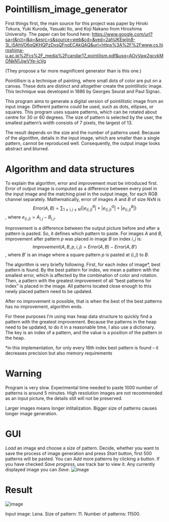 # Pointillism_image_generator

First things first, the main source for this project was paper by Hiroki Tokura, Yuki Kuroda, Yasuaki Ito, and Koji Nakano from Hiroshima University. The paper can be found here: https://www.google.com/url?sa=t&rct=j&q=&esrc=s&source=web&cd=&ved=2ahUKEwijn8-3i_j5AhVO6qQKHQPzDxsQFnoECAkQAQ&url=https%3A%2F%2Fwww.cs.hiroshima-u.ac.jp%2Fcs%2F_media%2Fcandar17_pointilism.pdf&usg=AOvVaw2gcvkMONkN1JjwVYe-icVg

 (They propose a far more magnificent generator than is this one.)

Pointillism is a technique of painting, where small dots of color are put on a canvas. These dots are distinct and altogether create the pointillistic image. This technique was developed in 1886 by Georges Seurat and Paul Signac.

This program aims to generate a digital version of pointillistic image from an input image. Different patterns could be used, such as dots, ellipses, or squares. This program uses square patterns, which can be rotated about centre for 30 or 60 degrees. The size of pattern is selected by the user, the smallest pattern’s width consists of 7 pixels, the largest of 13. 

The result depends on the size and the number of patterns used. Because of the algorithm, details in the input image, which are smaller than a single pattern, cannot be reproduced well. Consequently, the output image looks abstract and blurred.

# Algorithm and data structures

To explain the algorithm, error and improvement must be introduced first. Error of output image is computed as a difference between every pixel in the input image and the matching pixel in the output image, for each RGB channel separately. Mathematically, error of images $A$ and $B$ of size $N$x$N$ is $$Error(A,B) =  \sum_{1 \leq i, j \leq N} \left( |e^R_{(i,j)}| + |e^G_{(i,j)}| + |e^B_{(i,j)}| \right)$$, where $e_{(i,j)} = A_{i,j} - B_{i,j}$.

Improvement is a difference between the output picture before and after a pattern is pasted. So, it defines which pattern to paste. For images $A$ and $B$, improvement after pattern $p$ was placed in image $B$ on index $i,j$ is: $$Improvement(A, B, p, i, j) = Error(A, B) − Error(A, B′) $$, where $B′$ is an image where a square pattern $p$ is pasted at $(i, j)$ to $B$.

The algorithm is very briefly following. First, for each index of image*, best pattern is found. By the best pattern for index, we mean a pattern with the smallest error, which is affected by the combination of color and rotation. Then, a pattern with the greatest improvement of all “best patterns for index” is placed in the image. All patterns located close enough to this newly placed pattern need to be updated. 

After no improvement is possible, that is when the best of the best patterns has no improvement, algorithm ends. 

For these purposes I’m using max heap data structure to quickly find a pattern with the greatest improvement. Because the patterns in the heap need to be updated, to do it in a reasonable time, I also use a dictionary. The key is an index of a pattern, and the value is a position of the pattern in the heap. 

*in this implementation, for only every 16th index best pattern is found – it decreases precision but also memory requirements

# Warning
Program is very slow. Experimental time needed to paste 1000 number of patterns is around 5 minutes. High resolution images are not recommended as an input picture, the details still will not be preserved.

Larger images means longer intitalization. Bigger size of patterns causes longer image generation.
# GUI
$Load$ an image and choose a size of pattern. Decide, whether you want to save the process of image generation and press $Start$ button, first 500 patterns will be pasted. You can $Add$ more patterns by clicking a button. If you have checked $Save$ $progress$, use track bar to view it. Any currently displayed image you can $Save$.
![image](https://user-images.githubusercontent.com/108612296/188353463-a396dbb4-8a7b-48f3-84a9-f5e374ddb221.png)

# Result
![image](https://user-images.githubusercontent.com/108612296/188346127-f31b935a-2269-4758-8476-cf292c58c249.png)

Input image: Lena. Size of pattern: 11. Number of patterns: 11500.
